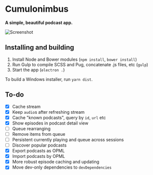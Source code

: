 # Cumulonimbus

**A simple, beautiful podcast app.**

![Screenshot](http://i.imgur.com/zHOoF70.png)

## Installing and building

1. Install Node and Bower modules (`npm install`, `bower install`)
2. Run Gulp to compile SCSS and Pug, concatenate .js files, etc (`gulp`)
3. Start the app (`electron .`)

To build a Windows installer, run `yarn dist`.

## To-do

- [x] Cache stream
- [x] Keep `audio`s after refreshing stream
- [x] Cache "known podcasts", query by `id`, `url` etc
- [x] Show episodes in podcast detail view
- [ ] Queue rearranging
- [ ] Remove items from queue
- [ ] Persistent currently playing and queue across sessions
- [ ] Discover popular podcasts
- [x] Export podcasts as OPML
- [x] Import podcasts by OPML
- [x] More robust episode caching and updating
- [x] Move dev-only dependencies to `devDependencies`

